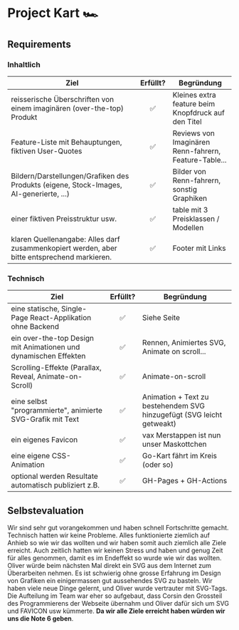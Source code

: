 # Project Kart 🏎️

## Requirements

### Inhaltlich

| Ziel                                                                                        | Erfüllt? | Begründung                                            |
|---------------------------------------------------------------------------------------------|:--------:|-------------------------------------------------------|
| reisserische Überschriften von einem imaginären (over-the-top) Produkt                      |    ✅     | Kleines extra feature beim Knopfdruck auf den Titel   |
| Feature-Liste mit Behauptungen, fiktiven User-Quotes                                        |    ✅     | Reviews von Imaginären Renn-fahrern, Feature-Table... |
| Bildern/Darstellungen/Grafiken des Produkts (eigene, Stock-Images, AI-generierte, ...)      |    ✅     | Bilder von Renn-fahrern, sonstig Graphiken            |
| einer fiktiven Preisstruktur usw.                                                           |    ✅     | table mit 3 Preisklassen / Modellen                   |
| klaren Quellenangabe: Alles darf zusammenkopiert werden, aber bitte entsprechend markieren. |    ✅     | Footer mit Links                                      |

### Technisch

| Ziel                                                             | Erfüllt?  | Begründung                                                            |
|------------------------------------------------------------------|:---------:|-----------------------------------------------------------------------|
| eine statische, Single-Page React-Applikation ohne Backend       |    ✅     | Siehe Seite                                                           |
| ein over-the-top Design mit Animationen und dynamischen Effekten |    ✅     | Rennen, Animiertes SVG, Animate on scroll...                          |
| Scrolling-Effekte (Parallax, Reveal, Animate-on-Scroll)          |    ✅     | Animate-on-scroll                                                     |
| eine selbst "programmierte", animierte SVG-Grafik mit Text       |    ✅     | Animation + Text zu bestehendem SVG hinzugefügt (SVG leicht getweakt) |
| ein eigenes Favicon                                              |    ✅     | vax Merstappen ist nun unser Maskottchen                              |
| eine eigene CSS-Animation                                        |    ✅     | Go-Kart fährt im Kreis (oder so)                                      |
| optional werden Resultate automatisch publiziert z.B.            |    ✅     | GH-Pages + GH-Actions                                                 |

## Selbstevaluation

Wir sind sehr gut vorangekommen und haben schnell Fortschritte gemacht. Technisch hatten wir keine Probleme. Alles
funktionierte ziemlich auf Anhieb so wie wir das wollten und wir haben somit auch ziemlich alle Ziele erreicht.
Auch zeitlich hatten wir keinen Stress und haben und genug Zeit für alles genommen, damit es im Endeffekt so wurde wie
wir das wollten.
Oliver würde beim nächsten Mal direkt ein SVG aus dem Internet zum Überarbeiten nehmen. Es ist schwierig ohne grosse
Erfahrung im Design von Grafiken ein einigermassen gut aussehendes SVG zu basteln.
Wir haben viele neue Dinge gelernt, und Oliver wurde vertrauter mit SVG-Tags.
Die Aufteilung im Team war eher so aufgebaut, dass Corsin den Grossteil des Programmierens der Webseite übernahm und
Oliver dafür sich um SVG und FAVICON usw kümmerte.
**Da wir alle Ziele erreicht haben würden wir uns die Note 6 geben**.
